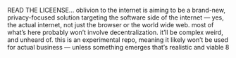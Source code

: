 READ THE LICEENSE...
oblivion to the internet is aiming to be a brand-new, privacy-focused solution targeting the software side of the internet — yes, the actual internet, not just the browser or the world wide web.
most of what’s here probably won’t involve decentralization. it’ll be complex weird, and unheard of. this is an experimental repo, meaning it likely won’t be used for actual business — unless something emerges that’s realistic and viable
8
